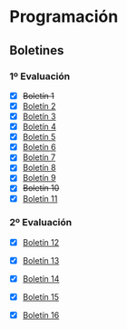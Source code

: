 # Programación

## Boletines

### 1º Evaluación
- [x] ~~Boletín 1~~  
- [x] [Boletín 2](/src/com/aira/Evaluacion1/boletin02)  
- [x] [Boletín 3](/src/com/aira/Evaluacion1/boletin03)  
- [x] [Boletín 4](/src/com/aira/Evaluacion1/boletin04)
- [x] [Boletín 5](/src/com/aira/Evaluacion1/boletin05)  
- [x] [Boletín 6](/src/com/aira/Evaluacion1/boletin06)
- [x] [Boletín 7](/src/com/aira/Evaluacion1/boletin07)  
- [x] [Boletín 8](/src/com/aira/Evaluacion1/boletin08)  
- [x] [Boletín 9](/src/com/aira/Evaluacion1/boletin09)  
- [x] ~~Boletín 10~~  
- [x] [Boletín 11](/src/com/aira/Evaluacion1/boletin11)  

### 2º Evaluación 
- [x] [Boletín 12](/src/com/aira/Evaluacion2/boletin12)
- [X] [Boletín 13](/src/com/aira/Evaluacion2/boletin13)
- [x] [Boletín 14](/src/com/aira/Evaluacion2/boletin14)
- [x] [Boletín 15](/src/com/aira/Evaluacion2/boletin15)  
- [x] [Boletín 16](/src/com/aira/Evaluacion2/boletin16)

